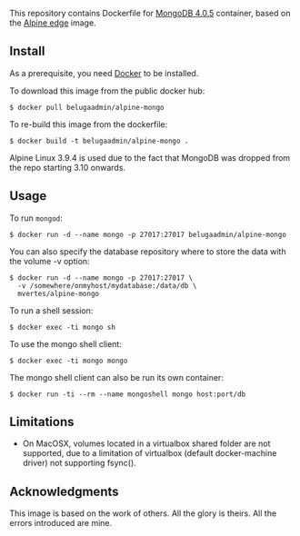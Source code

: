 This repository contains Dockerfile for [MongoDB 4.0.5](https://www.mongodb.org)
container, based on the [Alpine edge](https://hub.docker.com/_/alpine/) image.

## Install

As a prerequisite, you need [Docker](https://docker.com) to be installed.

To download this image from the public docker hub:

	$ docker pull belugaadmin/alpine-mongo

To re-build this image from the dockerfile:

	$ docker build -t belugaadmin/alpine-mongo .

Alpine Linux 3.9.4 is used due to the fact that MongoDB was dropped from the repo starting 3.10 onwards.

## Usage

To run `mongod`:

	$ docker run -d --name mongo -p 27017:27017 belugaadmin/alpine-mongo

You can also specify the database repository where to store the data
with the volume -v option:

    $ docker run -d --name mongo -p 27017:27017 \
	  -v /somewhere/onmyhost/mydatabase:/data/db \
	  mvertes/alpine-mongo

To run a shell session:

    $ docker exec -ti mongo sh

To use the mongo shell client:

	$ docker exec -ti mongo mongo

The mongo shell client can also be run its own container: 

	$ docker run -ti --rm --name mongoshell mongo host:port/db

## Limitations

- On MacOSX, volumes located in a virtualbox shared folder are not
  supported, due to a limitation of virtualbox (default docker-machine
  driver) not supporting fsync().

## Acknowledgments

This image is based on the work of others. All the glory is theirs. All the errors introduced are mine.

